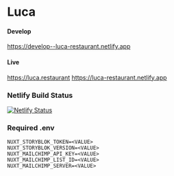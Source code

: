 # Luca

#### Develop
https://develop--luca-restaurant.netlify.app

#### Live
https://luca.restaurant
https://luca-restaurant.netlify.app

### Netlify Build Status
[![Netlify Status](https://api.netlify.com/api/v1/badges/0b4d99a9-fab4-40ce-9f0c-21c5c3d788ad/deploy-status)](https://app.netlify.com/sites/luca-restaurant/deploys)

### Required .env

```env
NUXT_STORYBLOK_TOKEN=<VALUE>
NUXT_STORYBLOK_VERSION=<VALUE>
NUXT_MAILCHIMP_API_KEY=<VALUE>
NUXT_MAILCHIMP_LIST_ID=<VALUE>
NUXT_MAILCHIMP_SERVER=<VALUE>
```
